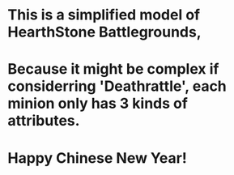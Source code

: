 # This is a simplified model of HearthStone Battlegrounds,
# Because it might be complex if considerring 'Deathrattle', each minion only has 3 kinds of attributes.
# Happy Chinese New Year!
